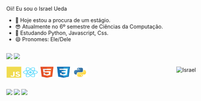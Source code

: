 Oii! Eu sou o Israel Ueda

- 🔭 Hoje estou a procura de um estágio.
- 😎 Atualmente no 6º semestre de Ciências da Computação.
- 🌱 Estudando Python, Javascript, Css.
- 😄 Pronomes: Ele/Dele

##

<div>
  <img height="150cm" src="https://github-readme-stats.vercel.app/api?username=IsraelUeda&show_icons=true&theme=dracula&include_all_commits=true&count_private=true">
  <img height="150cm" src="https://github-readme-stats.vercel.app/api/top-langs/?username=IsraelUeda&lang_count=16&layout=compact&theme=dracula"/>


<div style="display: inline_block"><br>
  <img align="center" alt="JS" height="30" width="40" src="https://raw.githubusercontent.com/devicons/devicon/master/icons/javascript/javascript-plain.svg">
  <img align="center" alt="React" height="30" width="40" src="https://raw.githubusercontent.com/devicons/devicon/master/icons/react/react-original.svg">
  <img align="center" alt="HTML" height="30" width="40" src="https://raw.githubusercontent.com/devicons/devicon/master/icons/html5/html5-original.svg">
  <img align="center" alt="CSS" height="30" width="40" src="https://raw.githubusercontent.com/devicons/devicon/master/icons/css3/css3-original.svg">
  <img align="center" alt="Python" height="30" width="40" src="https://raw.githubusercontent.com/devicons/devicon/master/icons/python/python-original.svg">
  <img align="right" alt="Israel" src="https://cdn.discordapp.com/attachments/1018233398260678799/1283248279244636262/Untitled_video_Feito_com_o_Clipchamp.gif?ex=66e24d97&is=66e0fc17&hm=b09b236f95b037a15620545b7367e76bf873b5cc6b181f8d7f1867d8e17919f3&">
</div>

 ##
 
<div> 
  <a href="https://www.instagram.com/israel_ueda/" target="_blank"><img src="https://img.shields.io/badge/-Instagram-%23E4405F?style=for-the-badge&logo=instagram&logoColor=white" target="_blank"></a>
  <a href = "mailto:israelueda@gmail.com"><img src="https://img.shields.io/badge/-Gmail-%23333?style=for-the-badge&logo=gmail&logoColor=white" target="_blank"></a>
  <a href="https://www.linkedin.com/in/israel-massatoshi-9b810323a/" target="_blank"><img src="https://img.shields.io/badge/-LinkedIn-%230077B5?style=for-the-badge&logo=linkedin&logoColor=white" target="_blank"></a> 
</div>

